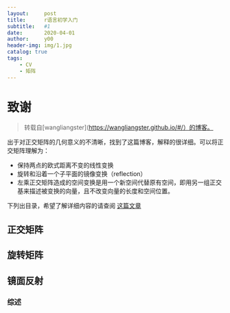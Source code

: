 ```yaml
---
layout:     post
title:      r语言初学入门
subtitle:   #1
date:       2020-04-01
author:     y00
header-img: img/1.jpg
catalog: true
tags:
    - CV
    - 矩阵
---
```


# 致谢

> 转载自[wangliangster](https://wangliangster.github.io/#/）的博客。

出于对正交矩阵的几何意义的不清晰，找到了这篇博客，解释的很详细。可以将正交矩阵理解为：
* 保持两点的欧式距离不变的线性变换
* 旋转和沿着一个子平面的镜像变换（reflection）
* 左乘正交矩阵造成的空间变换是用一个新空间代替原有空间，即用另一组正交基来描述被变换的向量，且不改变向量的长度和空间位置。

下列出目录，希望了解详细内容的请查阅 [这篇文章](https://wangliangster.github.io/#/math/algra/rotatemat)

## 正交矩阵


## 旋转矩阵


## 镜面反射


### 综述
